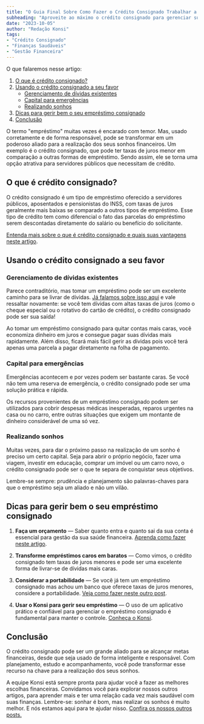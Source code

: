 ```yaml
---
title: "O Guia Final Sobre Como Fazer o Crédito Consignado Trabalhar a Seu Favor"
subheading: "Aproveite ao máximo o crédito consignado para gerenciar suas finanças com calma e confiança"
date: "2023-10-05"
author: "Redação Konsi"
tags:
- "Crédito Consignado"
- "Finanças Saudáveis"
- "Gestão Financeira"
---
```


O que falaremos nesse artigo:

1. [O que é crédito consignado?](#o-que-e-credito-consignado)
2. [Usando o crédito consignado a seu favor](#usando-o-credito-consignado-a-seu-favor)
   - [Gerenciamento de dívidas existentes](#gerenciamento-de-dividas-existentes)
   - [Capital para emergências](#capital-para-emergencias)
   - [Realizando sonhos](#realizando-sonhos)
3. [Dicas para gerir bem o seu empréstimo consignado](#gerindo-bem-o-seu-emprestimo-consignado)
4. [Conclusão](#conclusao)

O termo "empréstimo" muitas vezes é encarado com temor. Mas, usado corretamente e de forma responsável, pode se transformar em um poderoso aliado para a realização dos seus sonhos financeiros. Um exemplo é o crédito consignado, que pode ter taxas de juros menor em comparação a outras formas de empréstimo. Sendo assim, ele se torna uma opção atrativa para servidores públicos que necessitam de crédito.

## O que é crédito consignado? <a id="o-que-e-credito-consignado"></a>

O crédito consignado é um tipo de empréstimo oferecido a servidores públicos, aposentados e pensionistas do INSS, com taxas de juros geralmente mais baixas se comparado a outros tipos de empréstimo. Esse tipo de crédito tem como diferencial o fato das parcelas do empréstimo serem descontadas diretamente do salário ou benefício do solicitante.

[Entenda mais sobre o que é crédito consignado e quais suas vantagens neste artigo](https://konsi.com.br/postagens/o-guia-definitivo-sobre-crdito-consignado-para-servidor-pblico-novato).

## Usando o crédito consignado a seu favor <a id="usando-o-credito-consignado-a-seu-favor"></a>

### Gerenciamento de dívidas existentes <a id="gerenciamento-de-dividas-existentes"></a>

Parece contraditório, mas tomar um empréstimo pode ser um excelente caminho para se livrar de dívidas. [Já falamos sobre isso aqui](https://konsi.com.br/postagens/rumo-liberdade-financeira-como-servidores-pblicos-podem-usar-o-crdito-consignado-para-quitar-dvidas-mais-caras) e vale ressaltar novamente: se você tem dívidas com altas taxas de juros (como o cheque especial ou o rotativo do cartão de crédito), o crédito consignado pode ser sua saída!

Ao tomar um empréstimo consignado para quitar contas mais caras, você economiza dinheiro em juros e consegue pagar suas dívidas mais rapidamente. Além disso, ficará mais fácil gerir as dívidas pois você terá apenas uma parcela a pagar diretamente na folha de pagamento.

### Capital para emergências <a id="capital-para-emergencias"></a>

Emergências acontecem e por vezes podem ser bastante caras. Se você não tem uma reserva de emergência, o crédito consignado pode ser uma solução prática e rápida.

Os recursos provenientes de um empréstimo consignado podem ser utilizados para cobrir despesas médicas inesperadas, reparos urgentes na casa ou no carro, entre outras situações que exigem um montante de dinheiro considerável de uma só vez.

### Realizando sonhos <a id="realizando-sonhos"></a>

Muitas vezes, para dar o próximo passo na realização de um sonho é preciso um certo capital. Seja para abrir o próprio negócio, fazer uma viagem, investir em educação, comprar um imóvel ou um carro novo, o crédito consignado pode ser o que te separa de conquistar seus objetivos.

Lembre-se sempre: prudência e planejamento são palavras-chaves para que o empréstimo seja um aliado e não um vilão.

## Dicas para gerir bem o seu empréstimo consignado <a id="gerindo-bem-o-seu-emprestimo-consignado"></a>

1. **Faça um orçamento** — Saber quanto entra e quanto sai da sua conta é essencial para gestão da sua saúde financeira. [Aprenda como fazer neste artigo](https://konsi.com.br/postagens/como-criar-e-seguir-um-oramento-financeiro-pessoal-para-servidores-pblicos).

2. **Transforme empréstimos caros em baratos** — Como vimos, o crédito consignado tem taxas de juros menores e pode ser uma excelente forma de livrar-se de dívidas mais caras.

3. **Considerar a portabilidade** — Se você já tem um empréstimo consignado mas achou um banco que oferece taxas de juros menores, considere a portabilidade. [Veja como fazer neste outro post](https://konsi.com.br/postagens/como-fazer-a-portabilidade-de-crdito-consignado-passo-a-passo).

4. **Usar o Konsi para gerir seu empréstimo** — O uso de um aplicativo prático e confiável para gerenciar o empréstimo consignado é fundamental para manter o controle. [Conheça o Konsi](http://konsi.com.br/download).

## Conclusão <a id="conclusao"></a>

O crédito consignado pode ser um grande aliado para se alcançar metas financeiras, desde que seja usado de forma inteligente e responsável. Com planejamento, estudo e acompanhamento, você pode transformar esse recurso na chave para a realização dos seus sonhos.

A equipe Konsi está sempre pronta para ajudar você a fazer as melhores escolhas financeiras. Convidamos você para explorar nossos outros artigos, para aprender mais e ter uma relação cada vez mais saudável com suas finanças. Lembre-se: sonhar é bom, mas realizar os sonhos é muito melhor. E nós estamos aqui para te ajudar nisso.
[Confira os nossos outros posts.](https://konsi.com.br/postagens)